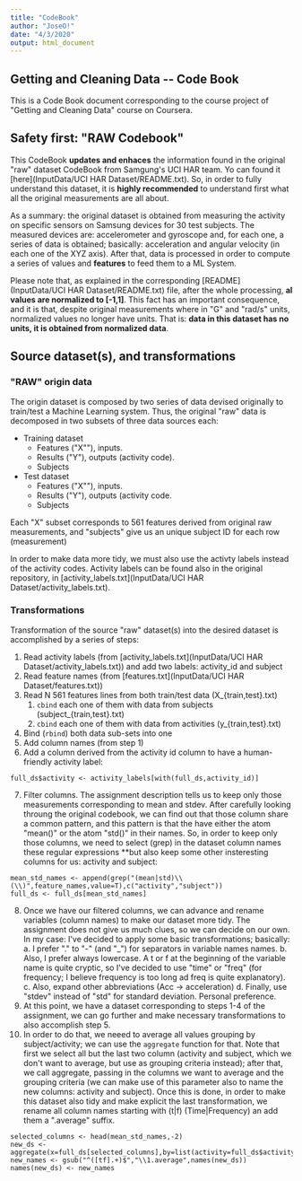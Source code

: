 ```yaml
---
title: "CodeBook"
author: "JoseO!"
date: "4/3/2020"
output: html_document
---
```

## Getting and Cleaning Data -- Code Book

This is a Code Book document corresponding to the course project of "Getting and Cleaning Data" course on Coursera.

## Safety first: "RAW Codebook"

This CodeBook **updates and enhaces** the information found in the original "raw" dataset CodeBook from Samgung's UCI HAR team. Yo can found it [here](InputData/UCI HAR Dataset/README.txt). So, in order to fully understand this dataset, it is **highly recommended** to understand first what all the original measurements are all about.

As a summary: the original dataset is obtained from measuring the activity on specific sensors on Samsung devices for 30 test subjects. The measured devices are: accelerometer and gyroscope and, for each one, a series of data is obtained; basically: acceleration and angular velocity (in each one of the XYZ axis). After that, data is processed in order to compute a series of values and **features** to feed them to a ML System.

Please note that, as explained in the corresponding [README](InputData/UCI HAR Dataset/README.txt) file, after the whole processing, **al values are normalized to [-1,1]**. This fact has an important consequence, and it is that, despite original measurements where in "G" and "rad/s" units, normalized values no longer have units. That is: **data in this dataset has no units, it is obtained from normalized data**.

## Source dataset(s), and transformations

### "RAW" origin data
The origin dataset is composed by two series of data devised originally to train/test a Machine Learning system. Thus, the original "raw" data is decomposed in two subsets of three data sources each:

* Training dataset
    * Features ("X""), inputs.
    * Results ("Y"), outputs (activity code).
    * Subjects
* Test dataset
    * Features ("X""), inputs.
    * Results ("Y"), outputs (activity code.
    * Subjects
    
Each "X" subset corresponds to 561 features derived from original raw measurements, and "subjects" give us an unique subject ID for each row (measurement)

In order to make data more tidy, we must also use the activty labels instead of the activity codes. Activity labels can be found also in the original repository, in [activity_labels.txt](InputData/UCI HAR Dataset/activity_labels.txt).

### Transformations

Transformation of the source "raw" dataset(s) into the desired dataset is accomplished by a series of steps:

1. Read activity labels (from [activity_labels.txt](InputData/UCI HAR Dataset/activity_labels.txt)) and add two labels: activity_id and subject
2. Read feature names (from [features.txt](InputData/UCI HAR Dataset/features.txt))
3. Read N 561 features lines from both train/test data (X_{train,test}.txt)
    1. ```cbind``` each one of them with data from subjects (subject_{train,test}.txt)
    2. ```cbind``` each one of them with data from activities (y_{train,test}.txt)
4. Bind (```rbind```) both data sub-sets into one
5. Add column names (from step 1)
6. Add a column derived from the activity id column to have a human-friendly activity label:
```
full_ds$activity <- activity_labels[with(full_ds,activity_id)]
```
7. Filter columns. The assignment description tells us to keep only those measurements corresponding to mean and stdev. After carefully looking throung the original codebook, we can find out that those column share a common pattern, and this pattern is that the have either the atom "mean()" or the atom "std()" in their names. So, in order to keep only those columns, we need to select (grep) in the dataset column names these regular expressions **but also keep some other insteresting columns for us: activity and subject:
```
mean_std_names <- append(grep("(mean|std)\\(\\)",feature_names,value=T),c("activity","subject"))
full_ds <- full_ds[mean_std_names]
```
8. Once we have our filtered columns, we can advance and rename variables (column names) to make our dataset more tidy. The assignment does not give us much clues, so we can decide on our own. In my case: I've decided to apply some basic transformations; basically:
    a. I prefer "." to "-" (and "_") for separators in variable names names.
    b. Also, I prefer always lowercase. A t or f at the beginning of the variable name is quite cryptic, so I've decided to use "time" or "freq" (for frequency; I believe frequency is too long ad freq is quite explanatory).
    c. Also, expand other abbreviations (Acc -> acceleration)
    d. Finally, use "stdev" instead of "std" for standard deviation. Personal preference.
9. At this point, we have a dataset corresponding to steps 1-4 of the assignment, we can go further and make necessary transformations to also accomplish step 5.
10. In order to do that, we neeed to average all values grouping by subject/activity; we can use  the ```aggregate``` function for that. Note that first we select all but the last two column (activity and subject, which we don't want to average, but use as grouping criteria instead); after that, we call aggregate, passing in the columns we want to average and the grouping criteria (we can make use of this parameter also to name the new columns: activity and subject). Once this is done, in order to make this dataset also tidy and make explicit the last transformation, we rename all column names starting with (t|f) (Time|Frequency) an add them a ".average" suffix.
```
selected_columns <- head(mean_std_names,-2)
new_ds <- aggregate(x=full_ds[selected_columns],by=list(activity=full_ds$activity,subject=full_ds$subject),FUN=mean)
new_names <- gsub("^([tf].+)$","\\1.average",names(new_ds))
names(new_ds) <- new_names
```